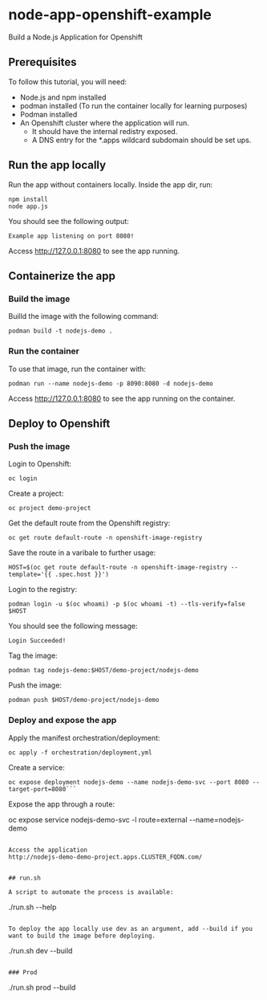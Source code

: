 # node-app-openshift-example

Build a Node.js Application for Openshift

## Prerequisites

To follow this tutorial, you will need:

- Node.js and npm installed
- podman installed (To run the container locally for learning purposes)
- Podman installed
- An Openshift cluster where the application will run.
  - It should have the internal redistry exposed.
  - A DNS entry for the \*.apps wildcard subdomain should be set ups.

## Run the app locally

Run the app without containers locally. Inside the app dir, run:

```
npm install
node app.js
```

You should see the following output:

```
Example app listening on port 8080!
```

Access http://127.0.0.1:8080 to see the app running.

## Containerize the app

### Build the image

Builld the image with the following command:

```
podman build -t nodejs-demo .
```

### Run the container

To use that image, run the container with:

```
podman run --name nodejs-demo -p 8090:8080 -d nodejs-demo
```

Access http://127.0.0.1:8080 to see the app running on the container.

## Deploy to Openshift

### Push the image

Login to Openshift:

```
oc login
```

Create a project:

```
oc project demo-project
```

Get the default route from the Openshift registry:

```
oc get route default-route -n openshift-image-registry
```

Save the route in a varibale to further usage:

```
HOST=$(oc get route default-route -n openshift-image-registry --template='{{ .spec.host }}')
```

Login to the registry:

```
podman login -u $(oc whoami) -p $(oc whoami -t) --tls-verify=false $HOST
```

You should see the following message:

```
Login Succeeded!
```

Tag the image:

```
podman tag nodejs-demo:$HOST/demo-project/nodejs-demo
```

Push the image:

```
podman push $HOST/demo-project/nodejs-demo
```

### Deploy and expose the app

Apply the manifest orchestration/deployment:

```
oc apply -f orchestration/deployment,yml
```

Create a service:

````
oc expose deployment nodejs-demo --name nodejs-demo-svc --port 8080 --target-port=8080```

````

Expose the app through a route:

oc expose service nodejs-demo-svc -l route=external --name=nodejs-demo

```

Access the application
http://nodejs-demo-demo-project.apps.CLUSTER_FQDN.com/


## run.sh

A script to automate the process is available:

```

./run.sh --help

```

To deploy the app locally use dev as an argument, add --build if you want to build the image before deploying.

```

./run.sh dev --build

```

### Prod

```

./run.sh prod --build

```

```
